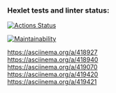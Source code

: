 ### Hexlet tests and linter status:
[![Actions Status](https://github.com/Bohdan2241/frontend-project-lvl1/workflows/hexlet-check/badge.svg)](https://github.com/Bohdan2241/frontend-project-lvl1/actions)

[![Maintainability](https://api.codeclimate.com/v1/badges/a99a88d28ad37a79dbf6/maintainability)](https://codeclimate.com/github/codeclimate/codeclimate/maintainability)

https://asciinema.org/a/418927 <br />
https://asciinema.org/a/418940 <br />
https://asciinema.org/a/419070 <br />
https://asciinema.org/a/419420 <br />
https://asciinema.org/a/419421
